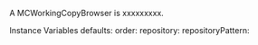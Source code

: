 A MCWorkingCopyBrowser is xxxxxxxxx.Instance Variables	defaults:		<Object>	order:		<Object>	repository:		<Object>	repositoryPattern:		<Object>	workingCopy:		<Object>	workingCopyPattern:		<Object>	workingCopyWrapper:		<Object>defaults	- xxxxxorder	- xxxxxrepository	- xxxxxrepositoryPattern	- xxxxxworkingCopy	- xxxxxworkingCopyPattern	- xxxxxworkingCopyWrapper	- xxxxx